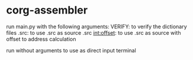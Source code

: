 # corg-assembler

run main.py with the following arguments:
VERIFY: to verify the dictionary files
<filename>.src: to use <filename>.src as source
<filename>.src <int:offset>: to use <filename>.src as source with offset to address calculation

run without arguments to use as direct input terminal

